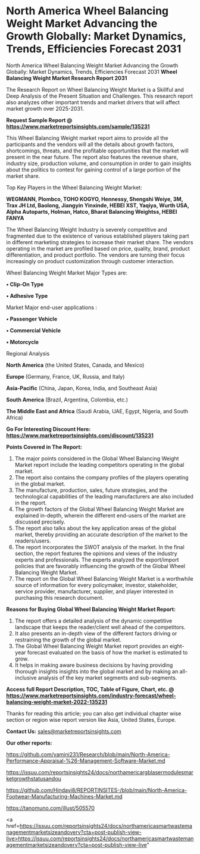 # North America Wheel Balancing Weight Market Advancing the Growth Globally: Market Dynamics, Trends, Efficiencies Forecast 2031
North America Wheel Balancing Weight Market Advancing the Growth Globally: Market Dynamics, Trends, Efficiencies Forecast 2031
<strong>Wheel Balancing Weight Market Research Report 2031</strong>

The Research Report on Wheel Balancing Weight Market is a Skillful and Deep Analysis of the Present Situation and Challenges. This research report also analyzes other important trends and market drivers that will affect market growth over 2025-2031.

<strong>Request Sample Report @ <a href=https://www.marketreportsinsights.com/sample/135231>https://www.marketreportsinsights.com/sample/135231</a></strong>

This Wheel Balancing Weight market report aims to provide all the participants and the vendors will all the details about growth factors, shortcomings, threats, and the profitable opportunities that the market will present in the near future. The report also features the revenue share, industry size, production volume, and consumption in order to gain insights about the politics to contest for gaining control of a large portion of the market share.

Top Key Players in the Wheel Balancing Weight Market:

<strong>WEGMANN, Plombco, TOHO KOGYO, Hennessy, Shengshi Weiye, 3M, Trax JH Ltd, Baolong, Jiangyin Yinxinde, HEBEI XST, Yaqiya, Wurth USA, Alpha Autoparts, Holman, Hatco, Bharat Balancing Weightss, HEBEI FANYA</strong>

The Wheel Balancing Weight Industry is severely competitive and fragmented due to the existence of various established players taking part in different marketing strategies to increase their market share. The vendors operating in the market are profiled based on price, quality, brand, product differentiation, and product portfolio. The vendors are turning their focus increasingly on product customization through customer interaction.

Wheel Balancing Weight Market Major Types are:

<strong>• Clip-On Type

• Adhesive Type</strong>

Market Major end-user applications :

<strong>• Passenger Vehicle

• Commercial Vehicle

• Motorcycle</strong>

Regional Analysis

</u><strong><b>North America</b></strong> (the United States, Canada, and Mexico)

<strong><b>Europe </b></strong>(Germany, France, UK, Russia, and Italy)

<strong><b>Asia-Pacific</b></strong> (China, Japan, Korea, India, and Southeast Asia)

<strong><b>South America</b></strong> (Brazil, Argentina, Colombia, etc.)

<strong><b>The Middle East and Africa</b></strong> (Saudi Arabia, UAE, Egypt, Nigeria, and South Africa)

<strong>Go For Interesting Discount Here: <a href=https://www.marketreportsinsights.com/discount/135231>https://www.marketreportsinsights.com/discount/135231</a></strong>

<strong>Points Covered in The Report:</strong>
<ol>
  <li>The major points considered in the Global Wheel Balancing Weight Market report include the leading competitors operating in the global market.</li>
  <li>The report also contains the company profiles of the players operating in the global market.</li>
  <li>The manufacture, production, sales, future strategies, and the technological capabilities of the leading manufacturers are also included in the report.</li>
  <li>The growth factors of the Global Wheel Balancing Weight Market are explained in-depth, wherein the different end-users of the market are discussed precisely.</li>
  <li>The report also talks about the key application areas of the global market, thereby providing an accurate description of the market to the readers/users.</li>
  <li>The report incorporates the SWOT analysis of the market. In the final section, the report features the opinions and views of the industry experts and professionals. The experts analyzed the export/import policies that are favorably influencing the growth of the Global Wheel Balancing Weight Market.</li>
  <li>The report on the Global Wheel Balancing Weight Market is a worthwhile source of information for every policymaker, investor, stakeholder, service provider, manufacturer, supplier, and player interested in purchasing this research document.</li>
</ol>
<strong>Reasons for Buying Global Wheel Balancing Weight Market Report:</strong>

<ol>
  <li>The report offers a detailed analysis of the dynamic competitive landscape that keeps the reader/client well ahead of the competitors.</li>
  <li>It also presents an in-depth view of the different factors driving or restraining the growth of the global market.</li>
  <li>The Global Wheel Balancing Weight Market report provides an eight-year forecast evaluated on the basis of how the market is estimated to grow.</li>
  <li>It helps in making aware business decisions by having providing thorough insights insights into the global market and by making an all-inclusive analysis of the key market segments and sub-segments.</li>
</ol>
<strong>Access full Report Description, TOC, Table of Figure, Chart, etc. @ <a href=https://www.marketreportsinsights.com/industry-forecast/wheel-balancing-weight-market-2022-135231>https://www.marketreportsinsights.com/industry-forecast/wheel-balancing-weight-market-2022-135231</a></strong>


Thanks for reading this article; you can also get individual chapter wise section or region wise report version like Asia, United States, Europe.

<strong>Contact Us:</strong>
sales@marketreportsinsights.com

<strong>Our other reports:</strong>

<a href=https://github.com/yamini231/Research/blob/main/North-America-Performance-Appraisal-%26-Management-Software-Market.md>https://github.com/yamini231/Research/blob/main/North-America-Performance-Appraisal-%26-Management-Software-Market.md</a>

<a href=https://issuu.com/reportsinsights24/docs/northamericargblasermodulesmarketgrowthstatusandou>https://issuu.com/reportsinsights24/docs/northamericargblasermodulesmarketgrowthstatusandou</a>

<a href=https://github.com/Hindavi8/REPORTINSITES-/blob/main/North-America-Footwear-Manufacturing-Machines-Market.md>https://github.com/Hindavi8/REPORTINSITES-/blob/main/North-America-Footwear-Manufacturing-Machines-Market.md</a>

<a href=https://tanomuno.com/illust/505570>https://tanomuno.com/illust/505570</a>

<a href=https://issuu.com/reportsinsights24/docs/northamericasmartwastemanagementmarketsizeandoverv?cta=post-publish-view-live>https://issuu.com/reportsinsights24/docs/northamericasmartwastemanagementmarketsizeandoverv?cta=post-publish-view-live</a>"
